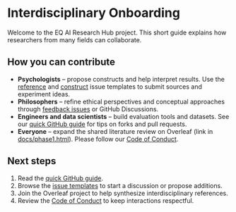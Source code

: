 # Interdisciplinary Onboarding

Welcome to the EQ AI Research Hub project. This short guide explains how researchers from many fields can collaborate.

## How you can contribute
- **Psychologists** – propose constructs and help interpret results. Use the [reference](../.github/ISSUE_TEMPLATE/reference.yml) and [construct](../.github/ISSUE_TEMPLATE/construct.yml) issue templates to submit sources and experiment ideas.
- **Philosophers** – refine ethical perspectives and conceptual approaches through [feedback issues](../.github/ISSUE_TEMPLATE/feedback.yml) or GitHub Discussions.
- **Engineers and data scientists** – build evaluation tools and datasets. See our [quick GitHub guide](../docs/quick_github_guide.md) for tips on forks and pull requests.
- **Everyone** – expand the shared literature review on Overleaf (link in [docs/phase1.html](../docs/phase1.html#be11ce)). Please follow our [Code of Conduct](../CODE_OF_CONDUCT.md).

## Next steps
1. Read the [quick GitHub guide](../docs/quick_github_guide.md).
2. Browse the [issue templates](../.github/ISSUE_TEMPLATE) to start a discussion or propose additions.
3. Join the Overleaf project to help synthesize interdisciplinary references.
4. Review the [Code of Conduct](../CODE_OF_CONDUCT.md) to keep interactions respectful.

